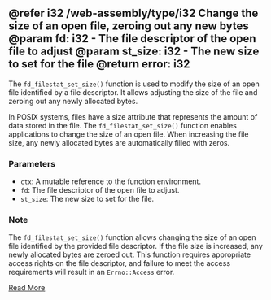 @refer i32 /web-assembly/type/i32
Change the size of an open file, zeroing out any new bytes
@param fd: i32 - The file descriptor of the open file to adjust
@param st_size: i32 - The new size to set for the file
@return error: i32
---

The `fd_filestat_set_size()` function is used to modify the size of an open file identified by a file descriptor. It allows adjusting the size of the file and zeroing out any newly allocated bytes.

In POSIX systems, files have a size attribute that represents the amount of data stored in the file. The `fd_filestat_set_size()` function enables applications to change the size of an open file. When increasing the file size, any newly allocated bytes are automatically filled with zeros.

### Parameters

- `ctx`: A mutable reference to the function environment.
- `fd`: The file descriptor of the open file to adjust.
- `st_size`: The new size to set for the file.

### Note

The `fd_filestat_set_size()` function allows changing the size of an open file identified by the provided file descriptor. If the file size is increased, any newly allocated bytes are zeroed out. This function requires appropriate access rights on the file descriptor, and failure to meet the access requirements will result in an `Errno::Access` error.

[Read More](https://wasix.org/docs/api-reference/wasi/fd_filestat_set_size)
